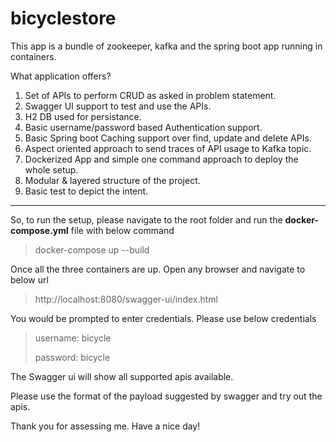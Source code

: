 # bicyclestore
This app is a bundle of zookeeper, kafka and the spring boot app running in containers.

What application offers?
1. Set of APIs to perform CRUD as asked in problem statement.
2. Swagger UI support to test and use the APIs.
3. H2 DB used for persistance.
4. Basic username/password based Authentication support.
5. Basic Spring boot Caching support over find, update and delete APIs.
6. Aspect oriented approach to send traces of API usage to Kafka topic.
7. Dockerized App and simple one command approach to deploy the whole setup.
8. Modular & layered structure of the project.
9. Basic test to depict the intent.
---
So, to run the setup, please navigate to the root folder and
run the **docker-compose.yml** file with below command
> docker-compose up --build

Once all the three containers are up. Open any browser and navigate to below url
> http://localhost:8080/swagger-ui/index.html

You would be prompted to enter credentials.
Please use below credentials
> username: bicycle
> 
> password: bicycle

The Swagger ui will show all supported apis available.

Please use the format of the payload suggested by swagger and try out the apis.

Thank you for assessing me.
Have a nice day!